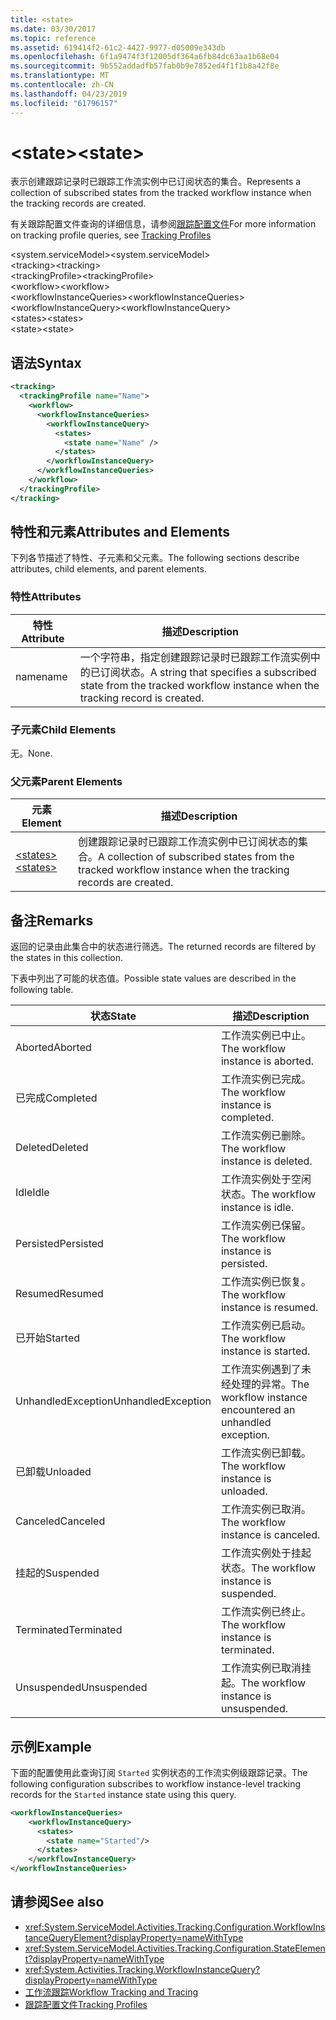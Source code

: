 ```yaml
---
title: <state>
ms.date: 03/30/2017
ms.topic: reference
ms.assetid: 619414f2-61c2-4427-9977-d05009e343db
ms.openlocfilehash: 6f1a9474f3f12005df364a6fb84dc63aa1b68e04
ms.sourcegitcommit: 9b552addadfb57fab0b9e7852ed4f1f1b8a42f8e
ms.translationtype: MT
ms.contentlocale: zh-CN
ms.lasthandoff: 04/23/2019
ms.locfileid: "61796157"
---
```

# <a name="state"></a><span data-ttu-id="36cfc-101">\<state></span><span class="sxs-lookup"><span data-stu-id="36cfc-101">\<state></span></span>
<span data-ttu-id="36cfc-102">表示创建跟踪记录时已跟踪工作流实例中已订阅状态的集合。</span><span class="sxs-lookup"><span data-stu-id="36cfc-102">Represents a collection of subscribed states from the tracked workflow instance when the tracking records are created.</span></span>  
  
 <span data-ttu-id="36cfc-103">有关跟踪配置文件查询的详细信息，请参阅[跟踪配置文件](../../../../../docs/framework/windows-workflow-foundation/tracking-profiles.md)</span><span class="sxs-lookup"><span data-stu-id="36cfc-103">For more information on tracking profile queries, see [Tracking Profiles](../../../../../docs/framework/windows-workflow-foundation/tracking-profiles.md)</span></span>  
  
<span data-ttu-id="36cfc-104">\<system.serviceModel></span><span class="sxs-lookup"><span data-stu-id="36cfc-104">\<system.serviceModel></span></span>  
<span data-ttu-id="36cfc-105">\<tracking></span><span class="sxs-lookup"><span data-stu-id="36cfc-105">\<tracking></span></span>  
<span data-ttu-id="36cfc-106">\<trackingProfile></span><span class="sxs-lookup"><span data-stu-id="36cfc-106">\<trackingProfile></span></span>  
<span data-ttu-id="36cfc-107">\<workflow></span><span class="sxs-lookup"><span data-stu-id="36cfc-107">\<workflow></span></span>  
<span data-ttu-id="36cfc-108">\<workflowInstanceQueries></span><span class="sxs-lookup"><span data-stu-id="36cfc-108">\<workflowInstanceQueries></span></span>  
<span data-ttu-id="36cfc-109">\<workflowInstanceQuery></span><span class="sxs-lookup"><span data-stu-id="36cfc-109">\<workflowInstanceQuery></span></span>  
<span data-ttu-id="36cfc-110">\<states></span><span class="sxs-lookup"><span data-stu-id="36cfc-110">\<states></span></span>  
<span data-ttu-id="36cfc-111">\<state></span><span class="sxs-lookup"><span data-stu-id="36cfc-111">\<state></span></span>  
  
## <a name="syntax"></a><span data-ttu-id="36cfc-112">语法</span><span class="sxs-lookup"><span data-stu-id="36cfc-112">Syntax</span></span>  
  
```xml  
<tracking>
  <trackingProfile name="Name">
    <workflow>
      <workflowInstanceQueries>
        <workflowInstanceQuery>
          <states>
            <state name="Name" />
          </states>
        </workflowInstanceQuery>
      </workflowInstanceQueries>
    </workflow>
  </trackingProfile>
</tracking>  
```  
  
## <a name="attributes-and-elements"></a><span data-ttu-id="36cfc-113">特性和元素</span><span class="sxs-lookup"><span data-stu-id="36cfc-113">Attributes and Elements</span></span>  
 <span data-ttu-id="36cfc-114">下列各节描述了特性、子元素和父元素。</span><span class="sxs-lookup"><span data-stu-id="36cfc-114">The following sections describe attributes, child elements, and parent elements.</span></span>  
  
### <a name="attributes"></a><span data-ttu-id="36cfc-115">特性</span><span class="sxs-lookup"><span data-stu-id="36cfc-115">Attributes</span></span>  
  
|<span data-ttu-id="36cfc-116">特性</span><span class="sxs-lookup"><span data-stu-id="36cfc-116">Attribute</span></span>|<span data-ttu-id="36cfc-117">描述</span><span class="sxs-lookup"><span data-stu-id="36cfc-117">Description</span></span>|  
|---------------|-----------------|  
|<span data-ttu-id="36cfc-118">name</span><span class="sxs-lookup"><span data-stu-id="36cfc-118">name</span></span>|<span data-ttu-id="36cfc-119">一个字符串，指定创建跟踪记录时已跟踪工作流实例中的已订阅状态。</span><span class="sxs-lookup"><span data-stu-id="36cfc-119">A string that specifies a subscribed state from the tracked workflow instance when the tracking record is created.</span></span>|  
  
### <a name="child-elements"></a><span data-ttu-id="36cfc-120">子元素</span><span class="sxs-lookup"><span data-stu-id="36cfc-120">Child Elements</span></span>  
 <span data-ttu-id="36cfc-121">无。</span><span class="sxs-lookup"><span data-stu-id="36cfc-121">None.</span></span>  
  
### <a name="parent-elements"></a><span data-ttu-id="36cfc-122">父元素</span><span class="sxs-lookup"><span data-stu-id="36cfc-122">Parent Elements</span></span>  
  
|<span data-ttu-id="36cfc-123">元素</span><span class="sxs-lookup"><span data-stu-id="36cfc-123">Element</span></span>|<span data-ttu-id="36cfc-124">描述</span><span class="sxs-lookup"><span data-stu-id="36cfc-124">Description</span></span>|  
|-------------|-----------------|  
|[<span data-ttu-id="36cfc-125">\<states></span><span class="sxs-lookup"><span data-stu-id="36cfc-125">\<states></span></span>](../../../../../docs/framework/configure-apps/file-schema/windows-workflow-foundation/states.md)|<span data-ttu-id="36cfc-126">创建跟踪记录时已跟踪工作流实例中已订阅状态的集合。</span><span class="sxs-lookup"><span data-stu-id="36cfc-126">A collection of subscribed states from the tracked workflow instance when the tracking records are created.</span></span>|  
  
## <a name="remarks"></a><span data-ttu-id="36cfc-127">备注</span><span class="sxs-lookup"><span data-stu-id="36cfc-127">Remarks</span></span>  
 <span data-ttu-id="36cfc-128">返回的记录由此集合中的状态进行筛选。</span><span class="sxs-lookup"><span data-stu-id="36cfc-128">The returned records are filtered by the states in this collection.</span></span>  
  
 <span data-ttu-id="36cfc-129">下表中列出了可能的状态值。</span><span class="sxs-lookup"><span data-stu-id="36cfc-129">Possible state values are described in the following table.</span></span>  
  
|<span data-ttu-id="36cfc-130">状态</span><span class="sxs-lookup"><span data-stu-id="36cfc-130">State</span></span>|<span data-ttu-id="36cfc-131">描述</span><span class="sxs-lookup"><span data-stu-id="36cfc-131">Description</span></span>|  
|-----------|-----------------|  
|<span data-ttu-id="36cfc-132">Aborted</span><span class="sxs-lookup"><span data-stu-id="36cfc-132">Aborted</span></span>|<span data-ttu-id="36cfc-133">工作流实例已中止。</span><span class="sxs-lookup"><span data-stu-id="36cfc-133">The workflow instance is aborted.</span></span>|  
|<span data-ttu-id="36cfc-134">已完成</span><span class="sxs-lookup"><span data-stu-id="36cfc-134">Completed</span></span>|<span data-ttu-id="36cfc-135">工作流实例已完成。</span><span class="sxs-lookup"><span data-stu-id="36cfc-135">The workflow instance is completed.</span></span>|  
|<span data-ttu-id="36cfc-136">Deleted</span><span class="sxs-lookup"><span data-stu-id="36cfc-136">Deleted</span></span>|<span data-ttu-id="36cfc-137">工作流实例已删除。</span><span class="sxs-lookup"><span data-stu-id="36cfc-137">The workflow instance is deleted.</span></span>|  
|<span data-ttu-id="36cfc-138">Idle</span><span class="sxs-lookup"><span data-stu-id="36cfc-138">Idle</span></span>|<span data-ttu-id="36cfc-139">工作流实例处于空闲状态。</span><span class="sxs-lookup"><span data-stu-id="36cfc-139">The workflow instance is idle.</span></span>|  
|<span data-ttu-id="36cfc-140">Persisted</span><span class="sxs-lookup"><span data-stu-id="36cfc-140">Persisted</span></span>|<span data-ttu-id="36cfc-141">工作流实例已保留。</span><span class="sxs-lookup"><span data-stu-id="36cfc-141">The workflow instance is persisted.</span></span>|  
|<span data-ttu-id="36cfc-142">Resumed</span><span class="sxs-lookup"><span data-stu-id="36cfc-142">Resumed</span></span>|<span data-ttu-id="36cfc-143">工作流实例已恢复。</span><span class="sxs-lookup"><span data-stu-id="36cfc-143">The workflow instance is resumed.</span></span>|  
|<span data-ttu-id="36cfc-144">已开始</span><span class="sxs-lookup"><span data-stu-id="36cfc-144">Started</span></span>|<span data-ttu-id="36cfc-145">工作流实例已启动。</span><span class="sxs-lookup"><span data-stu-id="36cfc-145">The workflow instance is started.</span></span>|  
|<span data-ttu-id="36cfc-146">UnhandledException</span><span class="sxs-lookup"><span data-stu-id="36cfc-146">UnhandledException</span></span>|<span data-ttu-id="36cfc-147">工作流实例遇到了未经处理的异常。</span><span class="sxs-lookup"><span data-stu-id="36cfc-147">The workflow instance encountered an unhandled exception.</span></span>|  
|<span data-ttu-id="36cfc-148">已卸载</span><span class="sxs-lookup"><span data-stu-id="36cfc-148">Unloaded</span></span>|<span data-ttu-id="36cfc-149">工作流实例已卸载。</span><span class="sxs-lookup"><span data-stu-id="36cfc-149">The workflow instance is unloaded.</span></span>|  
|<span data-ttu-id="36cfc-150">Canceled</span><span class="sxs-lookup"><span data-stu-id="36cfc-150">Canceled</span></span>|<span data-ttu-id="36cfc-151">工作流实例已取消。</span><span class="sxs-lookup"><span data-stu-id="36cfc-151">The workflow instance is canceled.</span></span>|  
|<span data-ttu-id="36cfc-152">挂起的</span><span class="sxs-lookup"><span data-stu-id="36cfc-152">Suspended</span></span>|<span data-ttu-id="36cfc-153">工作流实例处于挂起状态。</span><span class="sxs-lookup"><span data-stu-id="36cfc-153">The workflow instance is suspended.</span></span>|  
|<span data-ttu-id="36cfc-154">Terminated</span><span class="sxs-lookup"><span data-stu-id="36cfc-154">Terminated</span></span>|<span data-ttu-id="36cfc-155">工作流实例已终止。</span><span class="sxs-lookup"><span data-stu-id="36cfc-155">The workflow instance is terminated.</span></span>|  
|<span data-ttu-id="36cfc-156">Unsuspended</span><span class="sxs-lookup"><span data-stu-id="36cfc-156">Unsuspended</span></span>|<span data-ttu-id="36cfc-157">工作流实例已取消挂起。</span><span class="sxs-lookup"><span data-stu-id="36cfc-157">The workflow instance is unsuspended.</span></span>|  
  
## <a name="example"></a><span data-ttu-id="36cfc-158">示例</span><span class="sxs-lookup"><span data-stu-id="36cfc-158">Example</span></span>  
 <span data-ttu-id="36cfc-159">下面的配置使用此查询订阅 `Started` 实例状态的工作流实例级跟踪记录。</span><span class="sxs-lookup"><span data-stu-id="36cfc-159">The following configuration subscribes to workflow instance-level tracking records for the `Started` instance state using this query.</span></span>  
  
```xml  
<workflowInstanceQueries>  
    <workflowInstanceQuery>  
      <states>  
        <state name="Started"/>  
      </states>  
    </workflowInstanceQuery>  
</workflowInstanceQueries>  
```  
  
## <a name="see-also"></a><span data-ttu-id="36cfc-160">请参阅</span><span class="sxs-lookup"><span data-stu-id="36cfc-160">See also</span></span>

- <xref:System.ServiceModel.Activities.Tracking.Configuration.WorkflowInstanceQueryElement?displayProperty=nameWithType>
- <xref:System.ServiceModel.Activities.Tracking.Configuration.StateElement?displayProperty=nameWithType>
- <xref:System.Activities.Tracking.WorkflowInstanceQuery?displayProperty=nameWithType>
- [<span data-ttu-id="36cfc-161">工作流跟踪</span><span class="sxs-lookup"><span data-stu-id="36cfc-161">Workflow Tracking and Tracing</span></span>](../../../../../docs/framework/windows-workflow-foundation/workflow-tracking-and-tracing.md)
- [<span data-ttu-id="36cfc-162">跟踪配置文件</span><span class="sxs-lookup"><span data-stu-id="36cfc-162">Tracking Profiles</span></span>](../../../../../docs/framework/windows-workflow-foundation/tracking-profiles.md)
